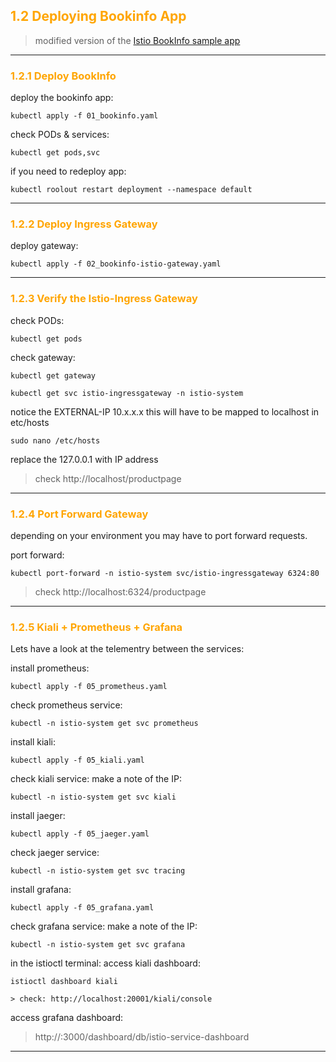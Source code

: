 ## <font color="orange"> 1.2 Deploying Bookinfo App </font>

> modified version of the [Istio BookInfo sample app](https://github.com/istio/istio/tree/master/samples/bookinfo)
---

### <font color="orange"> 1.2.1 Deploy BookInfo</font>
deploy the bookinfo app:
```
kubectl apply -f 01_bookinfo.yaml
```

check PODs & services:
```
kubectl get pods,svc
```

if you need to redeploy app:
```
kubectl roolout restart deployment --namespace default
```

---

### <font color="orange"> 1.2.2 Deploy Ingress Gateway </font>
deploy gateway:
```
kubectl apply -f 02_bookinfo-istio-gateway.yaml
```
---

### <font color="orange"> 1.2.3 Verify the Istio-Ingress Gateway </font>
check PODs:
```
kubectl get pods
```
check gateway:
```
kubectl get gateway
```
```
kubectl get svc istio-ingressgateway -n istio-system
```
notice the EXTERNAL-IP 10.x.x.x  this will have to be mapped to localhost in etc/hosts
```
sudo nano /etc/hosts
```
replace the 127.0.0.1 with IP address

> check http://localhost/productpage
---

### <font color="orange"> 1.2.4 Port Forward Gateway </font>
depending on your environment you may have to port forward requests. 

port forward:
````
kubectl port-forward -n istio-system svc/istio-ingressgateway 6324:80
````
> check http://localhost:6324/productpage
----

### <font color="orange"> 1.2.5 Kiali + Prometheus + Grafana </font>
Lets have a look at the telementry between the services:

install prometheus:  
````
kubectl apply -f 05_prometheus.yaml
````
check prometheus service:
````
kubectl -n istio-system get svc prometheus
````
install kiali:
````
kubectl apply -f 05_kiali.yaml
````
check kiali service:
make a note of the IP:
````
kubectl -n istio-system get svc kiali
````
install jaeger:  
````
kubectl apply -f 05_jaeger.yaml
````
check jaeger service:
````
kubectl -n istio-system get svc tracing
````
install grafana:
````
kubectl apply -f 05_grafana.yaml
````
check grafana service:
make a note of the IP:
````
kubectl -n istio-system get svc grafana
````
in the istioctl terminal:
access kiali dashboard:
```
istioctl dashboard kiali
````
````
> check: http://localhost:20001/kiali/console
````
access grafana dashboard:
> http://<IP>:3000/dashboard/db/istio-service-dashboard
---